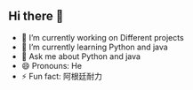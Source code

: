 ## Hi there 👋

<!--
**1322096399806103592/1322096399806103592** is a ✨ _special_ ✨ repository because its `README.md` (this file) appears on your GitHub profile.

Here are some ideas to get you started:

- 🔭 I’m currently working on ...
- 🌱 I’m currently learning ...
- 👯 I’m looking to collaborate on ...
- 🤔 I’m looking for help with ...
- 💬 Ask me about ...
- 📫 How to reach me: ...
- 😄 Pronouns: ...
- ⚡ Fun fact: ...
-->

- 🔭 I’m currently working on Different projects
- 🌱 I’m currently learning Python and java
- 💬 Ask me about Python and java
- 😄 Pronouns: He
- ⚡ Fun fact: 阿根廷耐力
